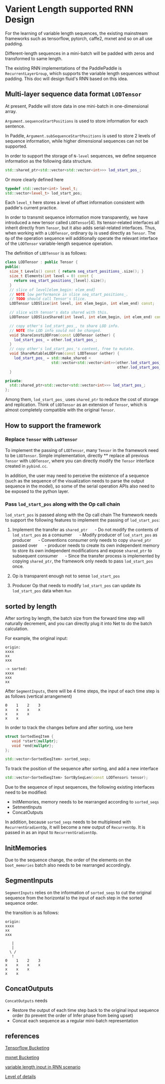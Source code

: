 # Varient Length supported RNN Design
For the learning of variable length sequences, the existing mainstream frameworks such as tensorflow, pytorch, caffe2, mxnet and so on all use padding.

Different-length sequences in a mini-batch will be padded with zeros and transformed to same length.

The existing RNN implementations of the PaddlePaddle is `RecurrentLayerGroup`, 
which supports the variable length sequences without padding. 
This doc will design fluid's RNN based on this idea.

## Multi-layer sequence data format `LODTensor`
At present, Paddle will store data in one mini-batch in one-dimensional array.

`Argument.sequenceStartPositions` is used to store information for each sentence.

In Paddle, `Argument.subSequenceStartPositions` is used to store 2 levels of sequence information, while higher dimensional sequences can not be supported.

In order to support the storage of `N-level` sequences, we define sequence information as the following data structure.


```c++
std::shared_ptr<std::vector<std::vector<int>>> lod_start_pos_;
```

Or more clearly defined here

```c++
typedef std::vector<int> level_t;
std::vector<level_t> lod_start_pos;
```
Each `level_t` here stores a level of offset information consistent with paddle's current practice.

In order to transmit sequence information more transparently, we have introduced a new tensor called `LODTensor`[4].
Its tensor-related interfaces all inherit directly from `Tensor`, but it also adds serial-related interfaces.
Thus, when working with a `LODTensor`, ordinary `Op` is used directly as `Tensor`.
The `Op` of the operation sequence will additionally operate the relevant interface of the `LODTensor` variable-length sequence operation.

The definition of `LODTensor` is as follows:


```c++
class LODTensor : public Tensor {
public:
  size_t Levels() const { return seq_start_positions_.size(); }
  size_t Elements(int level = 0) const {
    return seq_start_positions_[level].size();
  }
  // slice of level[elem_begin: elem_end]
  // NOTE low performance in slice seq_start_positions_.
  // TODO should call Tensor's Slice.
  LODTensor LODSlice(int level, int elem_begin, int elem_end) const;

  // slice with tensor's data shared with this.
  LODTensor LODSliceShared(int level, int elem_begin, int elem_end) const;

  // copy other's lod_start_pos_, to share LOD info.
  // NOTE the LOD info sould not be changed.
  void ShareConstLODFrom(const LODTensor &other) {
    lod_start_pos_ = other.lod_start_pos_;
  }
  // copy other's lod_start_pos_'s content, free to mutate.
  void ShareMutableLODFrom(const LODTensor &other) {
    lod_start_pos_ = std::make_shared <
                     std::vector<std::vector<int>>(other.lod_start_pos_.begin(),
                                                   other.lod_start_pos_.end());
  }

private:
  std::shared_ptr<std::vector<std::vector<int>>> lod_start_pos_;
};
```
Among them, `lod_start_pos_` uses `shared_ptr` to reduce the cost of storage and replication.
Think of `LODTensor` as an extension of `Tensor`, which is almost completely compatible with the original `Tensor`.

## How to support the framework
### Replace `Tensor` with `LoDTensor`
To implement the passing of `LODTensor`, many `Tensor` in the framework need to be `LODTensor`.
Simple implementation, directly ** replace all previous `Tensor` with `LODTensor`, where you can directly modify the `Tensor` interface created in `pybind.cc`.

In addition, the user may need to perceive the existence of a sequence (such as the sequence of the visualization needs to parse the output sequence in the model), so some of the serial operation APIs also need to be exposed to the python layer.

### Pass `lod_start_pos` along with the Op call chain
`lod_start_pos` is passed along with the Op call chain
The framework needs to support the following features to implement the passing of `lod_start_pos`:

1. Implement the transfer as `shared_ptr`
     - Do not modify the contents of `lod_start_pos` as a consumer
     - Modify producer of `lod_start_pos` as producer
     - Conventions consumer only needs to copy `shared_ptr` passed over
     - producer needs to create its own independent memory to store its own independent modifications and expose `shared_ptr` to subsequent consumer
     - Since the transfer process is implemented by copying `shared_ptr`, the framework only needs to pass `lod_start_pos` once.

2. Op is transparent enough not to sense `lod_start_pos`
3. Producer Op that needs to modify `lod_start_pos` can update its `lod_start_pos` data when `Run`

## sorted by length
After sorting by length, the batch size from the forward time step will naturally decrement, and you can directly plug it into Net to do the batch calculation.

For example, the original input:

```
origin:
xxxx
xx
xxx

-> sorted:
xxxx
xxx
xx
```

After `SegmentInputs`, there will be 4 time steps, the input of each time step is as follows (vertical arrangement)

```
0    1    2    3
x    x    x    x
x    x    x
x    x
```

In order to track the changes before and after sorting, use here

```c++
struct SortedSeqItem {
   void *start{nullptr};
   void *end{nullptr};
};

std::vector<SortedSeqItem> sorted_seqs;
```
To track the position of the sequence after sorting, and add a new interface

```c++
std::vector<SortedSeqItem> SortBySeqLen(const LODTensor& tensor);
```
Due to the sequence of input sequences, the following existing interfaces need to be modified:

- InitMemories, memory needs to be rearranged according to `sorted_seqs`
- SetmentInputs
- ConcatOutputs

In addition, because `sorted_seqs` needs to be multiplexed with `RecurrentGradientOp`, it will become a new output of `RecurrentOp`.
It is passed in as an input to `RecurrentGradientOp`.

## InitMemories
Due to the sequence change, the order of the elements on the `boot_memories` batch also needs to be rearranged accordingly.

## SegmentInputs

`SegmentInputs` relies on the information of `sorted_seqs` to cut the original sequence from the horizontal to the input of each step in the sorted sequence order.

the transition is as follows:
```
origin:
xxxx
xx
xxx

   |
   |
  \ /
   !
0    1    2    3
x    x    x    x
x    x    x
x    x
```
## ConcatOutputs
`ConcatOutputs` needs

- Restore the output of each time step back to the original input sequence order (to prevent the order of Infer phase from being upset)
- Concat each sequence as a regular mini-batch representation

## references
[Tensorflow Bucketing](https://www.tensorflow.org/versions/r0.12/api_docs/python/contrib.training/bucketing)

[mxnet Bucketing](http://mxnet.io/how_to/bucketing.html)

[variable length input in RNN scenario](https://discuss.pytorch.org/t/about-the-variable-length-input-in-rnn-scenario/345/5)

[Level of details](https://en.wikipedia.org/wiki/Level_of_detail)
